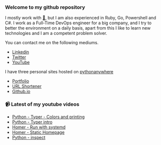 ### Welcome to my github repository

I mostly work with [:snake:](https://www.python.org/), but I am also experienced in Ruby, Go, Powershell and C#. I work as a Full-Time DevOps engineer for a big company, and I try to better the environment on a daily basis, apart from this I like to learn new technologies and I am a competent problem solver.

You can contact me on the following mediums.
- [Linkedin](https://www.linkedin.com/in/r3ap3rpy)
- [Twitter](https://twitter.com/r3ap3rpy)
- [YouTube](https://www.youtube.com/channel/UC1qkMXH8d2I9DDAtBSeEHqg)

I have three personal sites hosted on [pythonanywhere](https://www.pythonanywhere.com/)
- [Portfolio](http://r3ap3rpy.pythonanywhere.com/)
- [URL Shortener](http://shortenpy.pythonanywhere.com/)
- [Github.io](https://r3ap3rpy.github.io/)

### :video_camera: Latest of my youtube videos
<!-- YOUTUBE:START -->
- [Python - Typer - Colors and printing](https://www.youtube.com/watch?v=68VrB8Af71k)
- [Python - Typer intro](https://www.youtube.com/watch?v=FPJZrUjS8D4)
- [Homer - Run with systemd](https://www.youtube.com/watch?v=v8bsM9Ie-IQ)
- [Homer - Static Homepage](https://www.youtube.com/watch?v=MjsKJEc_at8)
- [Python - inspect](https://www.youtube.com/watch?v=h4tlb9GzYRo)
<!-- YOUTUBE:END -->


